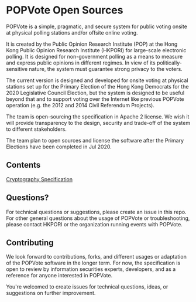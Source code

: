 # POPVote Open Sources

POPVote is a simple, pragmatic, and secure system for public voting onsite at physical polling
stations and/or offsite online voting.

It is created by the Public Opinion Research Institute (POP) at the Hong Kong Public Opinion Research Institute (HKPORI) for large-scale electronic polling. It is designed for non-government polling as a means to measure and express public opinions in different regimes. In view of its politically-sensitive nature, the system must guarantee strong privacy to the voters.

The current version is designed and developed for onsite voting at physical stations set up for the Primary Election of the Hong Kong Democrats for the 2020 Legislative Council Election, but the system is designed to be useful beyond that and to support voting over the Internet like previous POPVote operation (e.g. the 2012 and 2014 Civil Referendum Projects).

The team is open-sourcing the specification in Apache 2 license. We wish it will provide
transparency to the design, security and trade-off of the system to different stakeholders.

The team plan to open sources and license the software after the Primary Elections have been completed in Jul 2020.

## Contents

[Cryptography Specification](crypto_spec.md)

## Questions?

For technical questions or suggestions, please create an issue in this repo. For other general questions about the usage of POPVote or troubleshooting, please contact HKPORI or the organization running events with POPVote.

## Contributing

We look forward to contributions, forks, and different usages or adaptation of the POPVote software in the longer term. For now, the specification is open to review by information securities experts, developers, and as a reference for anyone interested in POPVote.

You're welcomed to create issues for technical questions, ideas, or suggestions on further improvement.
